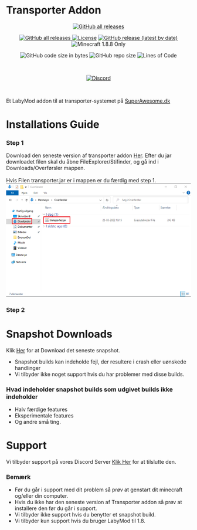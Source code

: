 # Transporter Addon

<p align="center">
  <a href="https://github.com/TFSMads/transporter/releases/"><img alt="GitHub all releases" src="https://img.shields.io/github/downloads/TFSMads/transporter/total"></a>
</p>
  
 
<p align="center">
  <a href="https://github.com/TFSMads/transporter/actions"><img alt="GitHub all releases" src="https://img.shields.io/github/workflow/status/TFSMads/transporter/Build"</a>
  <a href="LICENSE"><img src="https://img.shields.io/badge/license-General Public License-green.svg" alt="License"/></a>
  <a href="https://github.com/TFSMads/transporter/releases/latest/download/transporter.jar"><img alt="GitHub release (latest by date)" src="https://img.shields.io/github/v/release/TFSMads/transporter"></a>
  <img alt="Minecraft 1.8.8 Only" src="https://img.shields.io/badge/minecraft-1.8.8-brightgreen">
</p>

<p align="center">
  <img alt="GitHub code size in bytes" src="https://img.shields.io/github/languages/code-size/TFSMads/transporter">
  <img alt="GitHub repo size" src="https://img.shields.io/github/repo-size/TFSMads/transporter">
  <img src="https://tokei.rs/b1/github/TFSMads/transporter?category=code" alt="Lines of Code"/>
</p>

<br/>

<p align="center">
  <a href="https://discord.com/invite/YnAUwqXQwv" target="_blank"><img alt="Discord" src="https://img.shields.io/badge/discord-Klik%20her-%235865F2%20?style=for-the-badge&logo=discord"></a>
<p>
  
<br/>
  
Et LabyMod addon til at transporter-systemet på <a href="https://discord.com/invite/superawesome">SuperAwesome.dk</a>
  
  
<h1>Installations Guide</h1>

<h3>Step 1</h3>  
Download den seneste version af transporter addon <a href="https://github.com/TFSMads/transporter/releases/latest/download/transporter.jar">Her<a>. Efter du jar downloadet filen skal du åbne FileExplorer/Stifinder, og gå ind i Downloads/Overførsler mappen.
<br/>
<br/>
Hvis Filen transporter.jar er i mappen er du færdig med step 1.

<img alt="Hvis Filen transporter.jar er i mappen er du færdig med step 1." src="img/step1.png">
<h3>Step 2</h3>  

# Snapshot Downloads
  Klik <a href="https://nightly.link/TFSMads/transporter/workflows/gradle/master/Transporter%20Addon.zip">Her<a> for at Download det seneste snapshot.
  
- Snapshot builds kan indeholde fejl, der resultere i crash eller uønskede handlinger
- Vi tilbyder ikke noget support hvis du har problemer med disse builds.

### Hvad indeholder snapshot builds som udgivet builds ikke indeholder

- Halv færdige features
- Eksperimentale features
- Og andre små ting.
  
# Support
  Vi tilbyder support på vores Discord Server <a href="https://discord.com/invite/YnAUwqXQwv" target="_blank">Klik Her</a> for at tilslutte den.
  
### Bemærk
  - Før du går i support med dit problem så prøv at genstart dit minecraft og/eller din computer.
  - Hvis du ikke har den seneste version af Transporter addon så prøv at installere den før du går i support.
  - Vi tilbyder ikke support hvis du benytter et snapshot build.
  - Vi tilbyder kun support hvis du bruger LabyMod til 1.8.
